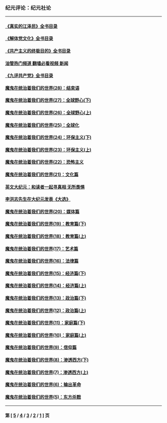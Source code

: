 ### 纪元评论：纪元社论
---
#### [《真实的江泽民》全书目录](../../pages/nsc422/n13721399.md?05160330) 
#### [《解体党文化》全书目录](../../pages/nsc422/n13721157.md?05160330) 
#### [《共产主义的终极目的》全书目录](../../pages/nsc422/n13721048.md?05160330) 
#### [油管热门频道 翻墙必看视频 新闻](ok?05160330)
#### [《九评共产党》全书目录](../../pages/nsc422/n13708085.md?05160330) 
#### [魔鬼在统治着我们的世界(28)：结束语](../../pages/nsc422/n10936246.md?05160330) 
#### [魔鬼在统治着我们的世界(27)：全球野心(下)](../../pages/nsc422/n10928319.md?05160330) 
#### [魔鬼在统治着我们的世界(26)：全球野心(上)](../../pages/nsc422/n10900318.md?05160330) 
#### [魔鬼在统治着我们的世界(25)：全球化](../../pages/nsc422/n10788205.md?05160330) 
#### [魔鬼在统治着我们的世界(24)：环保主义(下)](../../pages/nsc422/n10695307.md?05160330) 
#### [魔鬼在统治着我们的世界(23)：环保主义(上)](../../pages/nsc422/n10688613.md?05160330) 
#### [魔鬼在统治着我们的世界(22)：恐怖主义](../../pages/nsc422/n10614727.md?05160330) 
#### [魔鬼在统治着我们的世界(21)：文化篇](../../pages/nsc422/n10597706.md?05160330) 
#### [英文大纪元：和读者一起寻真相 无所畏惧](../../pages/nsc422/n12542027.md?05160330) 
#### [李洪志先生在大纪元发表《大选》](../../pages/nsc422/n12534746.md?05160330) 
#### [魔鬼在统治着我们的世界(20)：媒体篇](../../pages/nsc422/n10586579.md?05160330) 
#### [魔鬼在统治着我们的世界(19)：教育篇(下)](../../pages/nsc422/n10564808.md?05160330) 
#### [魔鬼在统治着我们的世界(18)：教育篇(上)](../../pages/nsc422/n10526970.md?05160330) 
#### [魔鬼在统治着我们的世界(17)：艺术篇](../../pages/nsc422/n10499093.md?05160330) 
#### [魔鬼在统治着我们的世界(16)：法律篇](../../pages/nsc422/n10485969.md?05160330) 
#### [魔鬼在统治着我们的世界(15)：经济篇(下)](../../pages/nsc422/n10469975.md?05160330) 
#### [魔鬼在统治着我们的世界(14)：经济篇(上)](../../pages/nsc422/n10457370.md?05160330) 
#### [魔鬼在统治着我们的世界(13)：政治篇(下)](../../pages/nsc422/n10448270.md?05160330) 
#### [魔鬼在统治着我们的世界(12)：政治篇(上)](../../pages/nsc422/n10444576.md?05160330) 
#### [魔鬼在统治着我们的世界(11)：家庭篇(下)](../../pages/nsc422/n10440961.md?05160330) 
#### [魔鬼在统治着我们的世界(10)：家庭篇(上)](../../pages/nsc422/n10435448.md?05160330) 
#### [魔鬼在统治着我们的世界(9)：信仰篇](../../pages/nsc422/n10432159.md?05160330) 
#### [魔鬼在统治着我们的世界(8)：渗透西方(下)](../../pages/nsc422/n10429603.md?05160330) 
#### [魔鬼在统治着我们的世界(7)：渗透西方(上)](../../pages/nsc422/n10426013.md?05160330) 
#### [魔鬼在统治着我们的世界(6)：输出革命](../../pages/nsc422/n10421536.md?05160330) 
#### [魔鬼在统治着我们的世界(5)：东方杀戮](../../pages/nsc422/n10417707.md?05160330) 

---
#### 第 [ [5](./5.md?05160330) / [4](./4.md?05160330) / [3](./3.md?05160330) / [2](./2.md?05160330) / [1](./1.md?05160330) ] 页

